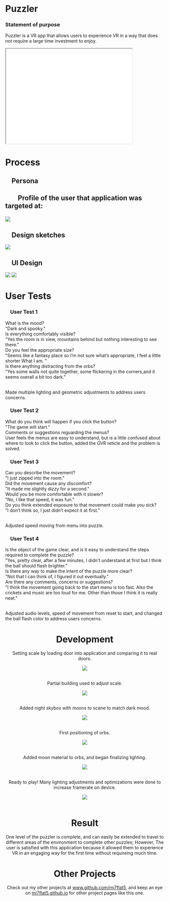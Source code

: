 
<h1>Puzzler</h1>
 <h3>Statement of purpose </h3>
 <p> Puzzler is a VR app that allows users to experience VR in a way that does not require a large time investment to enjoy.</p> 
<iframe width="400" height="300"
src="gameplay.webm">
</iframe>


<h1><strong>Process</strong></h1>

<h2>&nbsp;&nbsp;&nbsp;&nbsp;Persona<h2>

<p>&nbsp;&nbsp;&nbsp;&nbsp;&nbsp;&nbsp;&nbsp;&nbsp;Profile of the user that application was targeted at:</p>

<img src="marta.png">

<h2>&nbsp;&nbsp;&nbsp;&nbsp;Design sketches</h2>

<img src="sketch1.png">

<h2>&nbsp;&nbsp;&nbsp;&nbsp;UI Design</h2>

<img src="sketch2.png">
<img src="sketch3.png">



<h1><strong>User Tests</strong></h1>




<h3>&nbsp;&nbsp;&nbsp;&nbsp;User Test 1</h3>
<p>What is the mood?<br>"Dark and spooky."<br>Is everything comfortably visible? <br>
"Yes the room is in view, mountains behind but nothing interesting to see there."<br>
Do you feel the appropriate size? <br>"Seems like a fantasy place so I’m not sure what’s appropriate, I feel a little shorter What I am. "<br>Is there anything distracting from the orbs? <br>"Yes some walls not quite together, some flickering in the corners,and it seems overall a bit too dark." <br><br></p><p>Made multiple lighting and geometric adjustments to address users concerns.</p>
	



<h3>&nbsp;&nbsp;&nbsp;&nbsp;User Test 2</h3>
<p>What do you think will happen if you click the button?<br>"The game will start."<br>Comments or suggestions reguarding the menus?<br>User feels the menus are easy to understand, but is a little confused about where to look to click the button, added the GVR reticle and the problem is solved.</p>





<h3>&nbsp;&nbsp;&nbsp;&nbsp;User Test 3</h3>
<p>Can you describe the movement?<br>"I just zipped into the room."<br>Did the movement cause any discomfort?<br>"It made me slightly dizzy for a second."<br>Would you be more comfortable with it slower?<br>"No, I like that speed, it was fun."<br>Do you think extended exposure to that movement could make you sick?<br>"I don’t think so, I just didn’t expect it at first." <br><br><p>Adjusted speed moving from menu into puzzle.<p/>



<h3>&nbsp;&nbsp;&nbsp;&nbsp;User Test 4</h3>
<p>Is the object of the game clear, and is it easy to understand the steps required to complete the puzzle? <br>"Yes, pretty clear, after a few minutes, I didn't understand at first but I think the ball should flash brighter."<br>Is there any way to make the intent of the puzzle more clear?<br>"Not that I can think of, I figured it out eventually."<br>Are there any comments, concerns or suggestions?<br>"I think the movement going back to the start menu is too fast. Also the crickets and music are too loud for me. Other than those I think it is really neat."<br><br><p>Adjusted audio levels, speed of movement from reset to start, and changed the ball flash color to address users concerns. </p>

 







<div align ="center">
<h1><strong>Development</strong></h1>
</div>
<div align ="center">
<p>Setting scale by loading door into application and comparing it to real doors.</p>
<img src="0.png">
<br><br>
<p>Partial building used to adjust scale.<p>
<img src="1.png">
<br><br>
<p>Added night skybox with moons to scene to match dark mood.</p>
<img src="2.png">
<br><br>
<p>First positioning of orbs.<p>
<img src="3.png">
<br><br>
<p>Added moon material to orbs, and began finalizing lighting.</p>
<img src="5.png">
<br><br>
<p>Ready to play! Many lighting adjustments and optimizations were done to increase framerate on  device. </p>
<img src="6.png">
<br><br>
<div/>


<div align ="center">
<h1><strong>Result</strong></h1>
<p>One level of the puzzler is complete, and can easily be extended to travel to different areas of the environment to complete other puzzles; However, The user 
is satisfied with this application because it allowed them to experience VR in an engaging way for the first time without requireing much time.</p>
</div>

<div align ="center">
<h1><strong>Other Projects</strong></h1>
<p>Check out my other projects at <a href ="https://github.com/mi7flat5">www.github.com/mi7flat5</a>, and keep an eye on <a href ="https://mi7flat5.github.io">mi7flat5.github.io</a> for other project pages like this one.</p>
</div>
